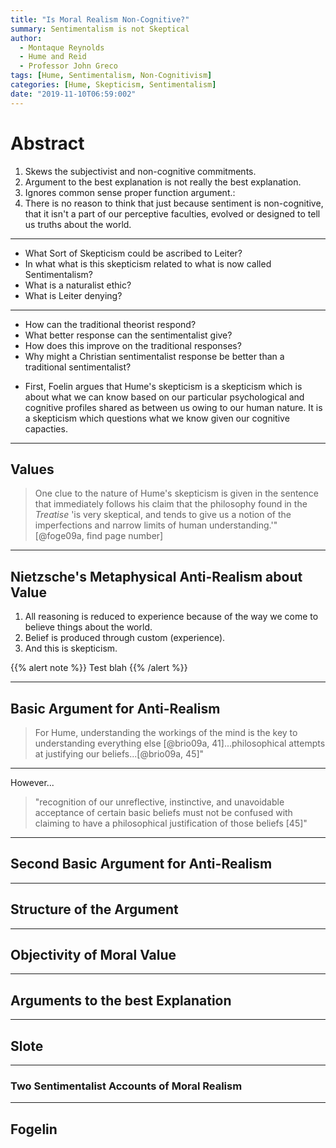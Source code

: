 ```yaml
---
title: "Is Moral Realism Non-Cognitive?"
summary: Sentimentalism is not Skeptical
author:
  - Montaque Reynolds
  - Hume and Reid
  - Professor John Greco
tags: [Hume, Sentimentalism, Non-Cognitivism]
categories: [Hume, Skepticism, Sentimentalism]
date: "2019-11-10T06:59:002"
---
```


# Abstract

1. Skews the subjectivist and non-cognitive commitments.
2. Argument to the best explanation is not really the best explanation.
3. Ignores common sense proper function argument.:
  1. There is no reason to think that just because sentiment is non-cognitive, that it isn't a part of our perceptive faculties, evolved or designed to tell us truths about the world.

---

* What Sort of Skepticism could be ascribed to Leiter?
* In what what is this skepticism related to what is now called Sentimentalism?
* What is a naturalist ethic?
* What is Leiter denying?

--- 

* How can the traditional theorist respond?
* What better response can the sentimentalist give?
* How does this improve on the traditional responses?
* Why might a Christian sentimentalist response be better than a traditional
  sentimentalist?

- First, Foelin argues that Hume's skepticism is a skepticism which is about what we can know based on our particular psychological and cognitive profiles shared as between us owing to our human nature. It is a skepticism which questions what we know given our cognitive capacties.



---

## Values

> One clue to the nature of Hume's skepticism is given in the sentence that immediately follows his claim that the philosophy found in the *Treatise* 'is very skeptical, and tends to give us a notion of the imperfections and narrow limits of human understanding.'"[@foge09a, find page number]


---

## Nietzsche's Metaphysical Anti-Realism about Value

1. All reasoning is reduced to experience because of the way we come to believe things about the world.
2. Belief is produced through custom (experience).
3. And this is skepticism.

{{% alert note %}}
Test blah
{{% /alert %}}

---

## Basic Argument for Anti-Realism

> For Hume, understanding the workings of the mind is the key to understanding everything else [@brio09a, 41]...philosophical attempts at justifying our beliefs...[@brio09a, 45]"

---

However...

> "recognition of our unreflective, instinctive, and unavoidable acceptance of certain basic beliefs must not be confused with claiming to have a philosophical justification of those beliefs [45]"


---

## Second Basic Argument for Anti-Realism















---

## Structure of the Argument












---

## Objectivity of Moral Value





---

## Arguments to the best Explanation







---

## Slote


---

### Two Sentimentalist Accounts of Moral Realism


---

## Fogelin
